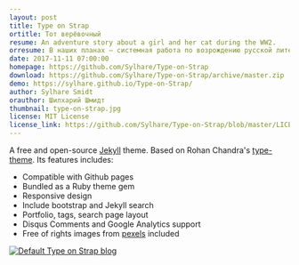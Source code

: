 ```yaml
---
layout: post
title: Type on Strap
ortitle: Тот верёвочный
resume: An adventure story about a girl and her cat during the WW2.
orresume: В наших планах — системная работа по возрождению русской литературной критики. Не заказные статьи рекламного свойства, а непредвзятый взгляд профессионалов. Литературный анализ и разбор  лучших образцов современной словесности. Рецензии, полемика, открытие имен.
date: 2017-11-11 07:00:00
homepage: https://github.com/Sylhare/Type-on-Strap
download: https://github.com/Sylhare/Type-on-Strap/archive/master.zip
demo: https://sylhare.github.io/Type-on-Strap/
author: Sylhare Smidt
orauthor: Шилхарий Шмидт
thumbnail: type-on-strap.jpg
license: MIT License
license_link: https://github.com/Sylhare/Type-on-Strap/blob/master/LICENSE
---
```


A free and open-source [Jekyll](https://jekyllrb.com) theme. Based on Rohan Chandra's [type-theme](https://github.com/rohanchandra/type-theme). Its features includes:

- Compatible with Github pages
- Bundled as a Ruby theme gem
- Responsive design
- Include bootstrap and Jekyll search
- Portfolio, tags, search page layout
- Disqus Comments and Google Analytics support
- Free of rights images from [pexels](https://www.pexels.com/) included

[![Default Type on Strap blog][2]][1]

[1]: https://sylhare.github.io/Type-on-Strap/
[2]: https://raw.githubusercontent.com/Sylhare/Type-on-Strap/dev/screenshot.png
